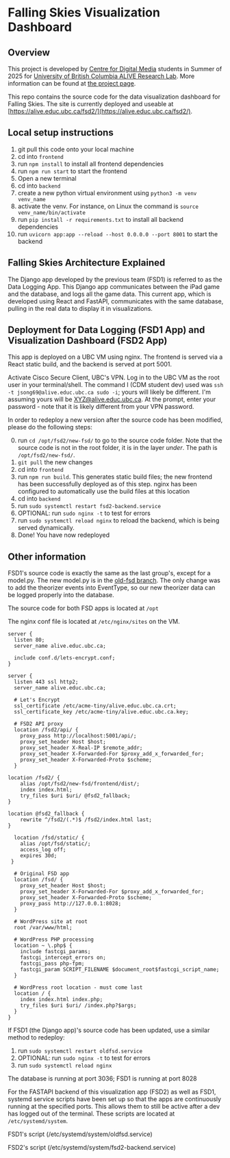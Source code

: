 # Falling Skies Visualization Dashboard

## Overview

This project is developed by [Centre for Digital Media](https://thecdm.ca/) students in Summer of 2025 for [University of British Columbia ALIVE Research Lab](https://alivelab.ca/). More information can be found at [the project page](https://thecdm.ca/projects/industry-projects/https://thecdm.ca/projects/falling-skies-25-ubc-alive-research-lab).

This repo contains the source code for the data visualization dashboard for Falling Skies. The site is currently deployed and useable at [https://alive.educ.ubc.ca/fsd2/](https://alive.educ.ubc.ca/fsd2/).

## Local setup instructions

1. git pull this code onto your local machine
2. cd into `frontend`
3. run `npm install` to install all frontend dependencies
4. run `npm run start` to start the frontend
5. Open a new terminal
6. cd into `backend`
7. create a new python virtual environment using `python3 -m venv venv_name`
8. activate the venv. For instance, on Linux the command is `source venv_name/bin/activate`
9. run `pip install -r requirements.txt` to install all backend dependencies
10. run `uvicorn app:app --reload --host 0.0.0.0 --port 8001` to start the backend

## Falling Skies Architecture Explained

The Django app developed by the previous team (FSD1) is referred to as the Data Logging App. This Django app communicates between the iPad game and the database, and logs all the game data. This current app, which is developed using React and FastAPI, communicates with the same database, pulling in the real data to display it in visualizations.

## Deployment for Data Logging (FSD1 App) and Visualization Dashboard (FSD2 App)

This app is deployed on a UBC VM using nginx. The frontend is served via a React static build, and the backend is served at port 5001. 

Activate Cisco Secure Client, UBC's VPN. Log in to the UBC VM as the root user in your terminal/shell. The command I (CDM student dev) used was `ssh -t jsong69@alive.educ.ubc.ca sudo -i`; yours will likely be different. I'm assuming yours will be XYZ@alive.educ.ubc.ca. At the prompt, enter your password - note that it is likely different from your VPN password.

In order to redeploy a new version after the source code has been modified, please do the following steps:

0. run `cd /opt/fsd2/new-fsd/` to go to the source code folder. Note that the source code is not in the root folder, it is in the layer *under*. The path is `/opt/fsd2/new-fsd/`.
1. `git pull` the new changes
2. cd into `frontend`
3. run `npm run build`. This generates static build files; the new frontend has been successfully deployed as of this step. nginx has been configured to automatically use the build files at this location
4. cd into `backend`
5. run `sudo systemctl restart fsd2-backend.service`
6. OPTIONAL: run `sudo nginx -t` to test for errors
7. run `sudo systemctl reload nginx` to reload the backend, which is being served dynamically. 
8. Done! You have now redeployed

## Other information

FSD1's source code is exactly the same as the last group's, except for a model.py. The new model.py is in the [old-fsd branch](https://github.com/ALIVE-UBC/new-fsd/tree/old-fsd). The only change was to add the theorizer events into EventType, so our new theorizer data can be logged properly into the database.

The source code for both FSD apps is located at `/opt`

The nginx conf file is located at `/etc/nginx/sites` on the VM.

```
server {
  listen 80;
  server_name alive.educ.ubc.ca;

  include conf.d/lets-encrypt.conf;
}

server {
  listen 443 ssl http2;
  server_name alive.educ.ubc.ca;

  # Let's Encrypt
  ssl_certificate /etc/acme-tiny/alive.educ.ubc.ca.crt;
  ssl_certificate_key /etc/acme-tiny/alive.educ.ubc.ca.key;

  # FSD2 API proxy
  location /fsd2/api/ {
    proxy_pass http://localhost:5001/api/;
    proxy_set_header Host $host;
    proxy_set_header X-Real-IP $remote_addr;
    proxy_set_header X-Forwarded-For $proxy_add_x_forwarded_for;
    proxy_set_header X-Forwarded-Proto $scheme;
  }

location /fsd2/ {
    alias /opt/fsd2/new-fsd/frontend/dist/;
    index index.html;
    try_files $uri $uri/ @fsd2_fallback;
}

location @fsd2_fallback {
    rewrite ^/fsd2/(.*)$ /fsd2/index.html last;
}

  location /fsd/static/ {
    alias /opt/fsd/static/;
    access_log off;
    expires 30d;
 }
 
  # Original FSD app
  location /fsd/ {
    proxy_set_header Host $host;
    proxy_set_header X-Forwarded-For $proxy_add_x_forwarded_for;
    proxy_set_header X-Forwarded-Proto $scheme;
    proxy_pass http://127.0.0.1:8028;
  }

  # WordPress site at root
  root /var/www/html;

  # WordPress PHP processing
  location ~ \.php$ {
    include fastcgi_params;
    fastcgi_intercept_errors on;
    fastcgi_pass php-fpm;
    fastcgi_param SCRIPT_FILENAME $document_root$fastcgi_script_name;
  }

  # WordPress root location - must come last
  location / {
    index index.html index.php;
    try_files $uri $uri/ /index.php?$args;
  }
}
```

If FSD1 (the Django app)'s source code has been updated, use a similar method to redeploy:

1. run `sudo systemctl restart oldfsd.service`
2. OPTIONAL: run `sudo nginx -t` to test for errors
3. run `sudo systemctl reload nginx`

The database is running at port 3036; FSD1 is running at port 8028

For the FASTAPI backend of this visualization app (FSD2) as well as FSD1, systemd service scripts have been set up so that the apps are continuously running at the specified ports. This allows them to still be active after a dev has logged out of the terminal. These scripts are located at `/etc/systemd/system`. 

FSD1's script (/etc/systemd/system/oldfsd.service)

FSD2's script (/etc/systemd/system/fsd2-backend.service)